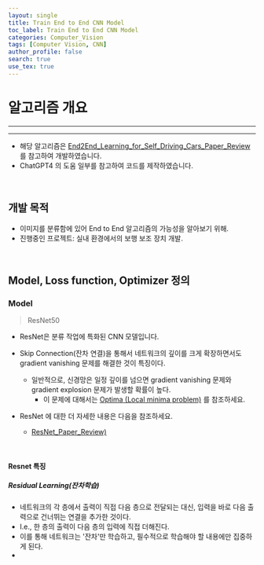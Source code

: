 ```yaml
---
layout: single
title: Train End to End CNN Model
toc_label: Train End to End CNN Model
categories: Computer_Vision
tags: [Computer Vision, CNN]
author_profile: false
search: true
use_tex: true
---
```


# 알고리즘 개요

<hr>
<hr>

- 해당 알고리즘은 [End2End_Learning_for_Self_Driving_Cars_Paper_Review]({{site.url}}/deep_learning/End2End_Learning_for_Self_Driving_Cars_Paper_Review/) 를 참고하여 개발하였습니다.
- ChatGPT4 의 도움 일부를 참고하여 코드를 제작하였습니다.

<br>

## 개발 목적

- 이미지를 분류함에 있어 End to End 알고리즘의 가능성을 알아보기 위해.
- 진행중인 프로젝트: 실내 환경에서의 보행 보조 장치 개발.

<br>

## Model, Loss function, Optimizer 정의

### Model

> ResNet50

- ResNet은 분류 작업에 특화된 CNN 모델입니다.
- Skip Connection(잔차 연결)을 통해서 네트워크의 깊이를 크게 확장하면서도 gradient vanishing 문제를 해결한 것이 특징이다.
  - 일반적으로, 신경망은 일정 깊이를 넘으면 gradient vanishing 문제와 gradient explosion 문제가 발생할 확률이 높다.
    - 이 문제에 대해서는 [Optima (Local minima problem)]({{site.url}}/machine_learning/Optima/) 를 참조하세요.

- ResNet 에 대한 더 자세한 내용은 다음을 참조하세요.
  - [ResNet_Paper_Review)]({{site.url}}/deep_learning/ResNet_Paper_Review/)

<br>

#### Resnet 특징

##### Residual Learning(잔차학습)

- 네트워크의 각 층에서 출력이 직접 다음 층으로 전달되는 대신, 입력을 바로 다음 출력으로 건너뛰는 연결을 추가한 것이다.
- I.e., 한 층의 출력이 다음 층의 입력에 직접 더해진다.
- 이를 통해 네트워크는 '잔차'만 학습하고, 필수적으로 학습해야 할 내용에만 집중하게 된다.
- 



